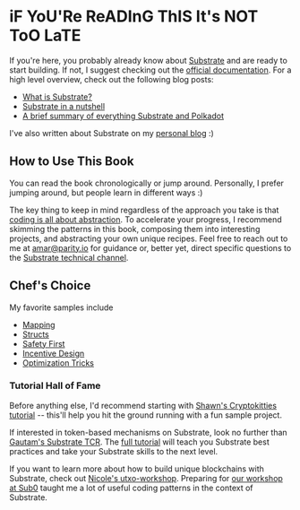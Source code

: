 # iF YoU'Re ReADInG ThIS It's NOT ToO LaTE

If you're here, you probably already know about [Substrate](https://github.com/paritytech/substrate) and are ready to start building. If not, I suggest checking out the [official documentation](https://docs.substrate.dev/docs). For a high level overview, check out the following blog posts:

* [What is Substrate?](https://www.parity.io/what-is-substrate/)
* [Substrate in a nutshell](https://www.parity.io/substrate-in-a-nutshell/)
* [A brief summary of everything Substrate and Polkadot](https://www.parity.io/a-brief-summary-of-everything-substrate-polkadot/)

I've also written about Substrate on my [personal blog](https://4meta5.github.io/posts/ysubstrate) :)

## How to Use This Book

You can read the book chronologically or jump around. Personally, I prefer jumping around, but people learn in different ways :)

The key thing to keep in mind regardless of the approach you take is that [coding is all about abstraction](https://youtu.be/05H4YsyPA-U?t=1789). To accelerate your progress, I recommend skimming the patterns in this book, composing them into interesting projects, and abstracting your own unique recipes. Feel free to reach out to me at <amar@parity.io> for guidance or, better yet, direct specific questions to the [Substrate technical channel](https://riot.im/app/#/room/#substrate-technical:matrix.org).

## Chef's Choice

My favorite samples include

* [Mapping](../storage/mapping.md)
* [Structs](../storage/structs.md)
* [Safety First](../advanced/safety.md)
* [Incentive Design](../advanced/incentive.md)
* [Optimization Tricks](../advanced/optimizations.md)

### Tutorial Hall of Fame

Before anything else, I'd recommend starting with [Shawn's Cryptokitties tutorial](https://github.com/shawntabrizi/substrate-collectables-workshop) -- this'll help you hit the ground running with a fun sample project.

If interested in token-based mechanisms on Substrate, look no further than [Gautam's Substrate TCR](https://github.com/parity-samples/substrate-tcr). The [full tutorial](https://docs.substrate.dev/docs/building-a-token-curated-registry-dappchain-using-substrate) will teach you Substrate best practices and take your Substrate skills to the next level.

If you want to learn more about how to build unique blockchains with Substrate, check out [Nicole's utxo-workshop](https://github.com/nczhu/utxo-workshop). Preparing for [our workshop at Sub0](https://youtu.be/Q3hjtHaB3rA?t=7) taught me a lot of useful coding patterns in the context of Substrate.